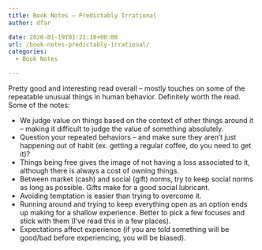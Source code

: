 ```yaml
---
title: Book Notes – Predictably Irrational
author: dfar

date: 2020-01-19T01:21:18+00:00
url: /book-notes-predictably-irrational/
categories:
  - Book Notes

---
```

Pretty good and interesting read overall &#8211; mostly touches on some of the repeatable unusual things in human behavior. Definitely worth the read. Some of the notes:

  * We judge value on things based on the context of other things around it &#8211; making it difficult to judge the value of something absolutely.
  * Question your repeated behaviors &#8211; and make sure they aren&#8217;t just happening out of habit (ex. getting a regular coffee, do you need to get it)?
  * Things being free gives the image of not having a loss associated to it, although there is always a cost of owning things.
  * Between market (cash) and social (gift) norms, try to keep social norms as long as possible. Gifts make for a good social lubricant.
  * Avoiding temptation is easier than trying to overcome it.
  * Running around and trying to keep everything open as an option ends up making for a shallow experience. Better to pick a few focuses and stick with them (I&#8217;ve read this in a few places).
  * Expectations affect experience (if you are told something will be good/bad before experiencing, you will be biased).